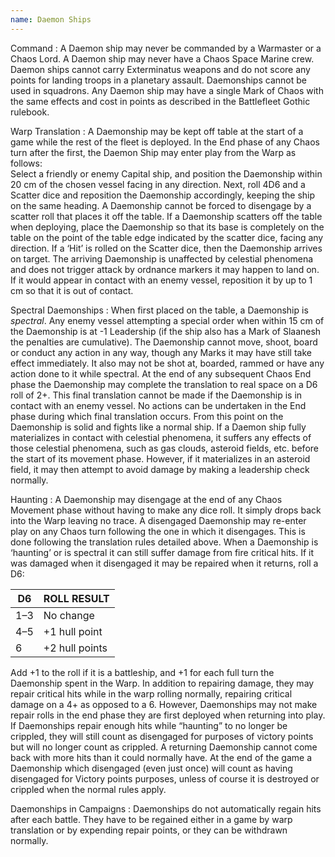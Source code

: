 ```yaml
---
name: Daemon Ships
---
```

Command
: A Daemon ship may never be commanded by a Warmaster or a Chaos Lord. A Daemon ship may never have a Chaos Space Marine crew. Daemon ships cannot carry Exterminatus weapons and do not score any points for landing troops in a planetary assault. Daemonships cannot be used in squadrons. Any Daemon ship may have a single Mark of Chaos with the same effects and cost in points as described in the Battlefleet Gothic rulebook.

Warp Translation
: A Daemonship may be kept off table at the start of a game while the 	rest of the fleet is deployed. In the End phase of any Chaos turn after the first, the Daemon Ship may enter play from the Warp as follows:\
Select a friendly or enemy Capital ship, and position the Daemonship within 20 cm of the chosen vessel facing in any direction. Next, roll 4D6 and a Scatter dice and reposition the Daemonship accordingly, keeping the ship on the same heading. A Daemonship cannot be forced to disengage by a scatter roll that places it off the table. If a Daemonship scatters off the table when deploying, place the Daemonship so that its base is completely on the table on the point of the table edge indicated by the scatter dice, facing any direction. If a ‘Hit’ is rolled on the Scatter dice, then the Daemonship arrives on target. The arriving Daemonship is unaffected by celestial phenomena and does not trigger attack by ordnance markers it may happen to land on. If it would appear in contact with an enemy vessel, reposition it by up to 1 cm so that it is out of contact.

Spectral Daemonships
: When first placed on the table, a Daemonship is *spectral*. Any enemy vessel attempting a special order when within 15 cm of the Daemonship is at -1 Leadership (if the ship also has a Mark of Slaanesh the penalties are cumulative). The Daemonship cannot move, shoot, board or conduct any action in any way, though any Marks it may have still take effect immediately. It also may not be shot at, boarded, rammed or have any action done to it while spectral.
At the end of any subsequent Chaos End phase the Daemonship may complete the translation to real space on a D6 roll of 2+. This final translation cannot be made if the Daemonship is in contact with an enemy vessel. No actions can be undertaken in the End phase during which final translation occurs. From this point on the Daemonship is solid and fights like a normal ship. If a Daemon ship fully materializes in contact with celestial phenomena, it suffers any effects of those celestial phenomena, such as gas clouds, asteroid fields, etc. before the start of its movement phase. However, if it materializes in an asteroid field, it may then attempt to avoid damage by making a leadership check normally.


Haunting
: A Daemonship may disengage at the end of any Chaos Movement phase without having to make any dice roll. It simply drops back into the Warp leaving no trace. A disengaged Daemonship may re-enter play on any Chaos turn following the one in which it disengages. This is done following the translation rules detailed above. When a Daemonship is ‘haunting’ or is spectral it can still suffer damage from fire critical hits. If it was damaged when it disengaged it may be repaired when it returns, roll a D6: 

|D6 |ROLL RESULT|
--- | ---
|1–3|No change|
|4–5|+1 hull point|
|6|+2 hull points|

Add +1 to the roll if it is a battleship, and +1 for each full turn the Daemonship spent in the Warp.
In addition to repairing damage, they may repair critical hits while in the warp rolling normally, repairing critical damage on a 4+ as opposed to a 6. However, Daemonships may not make repair rolls in  the end phase they are first deployed when returning into play. If Daemonships repair enough hits while “haunting” to no longer be crippled, they will still count as disengaged for purposes of victory points but will no longer count as crippled. A returning Daemonship cannot come back with more hits than it could normally have. At the end of the game a Daemonship which disengaged (even just once) will count as having disengaged for Victory points purposes, unless of course it is destroyed or crippled when the normal rules apply. 

Daemonships in Campaigns
: Daemonships do not automatically regain hits after each battle. They have to be regained either in a game by warp translation or by expending repair points, or they can be withdrawn normally.